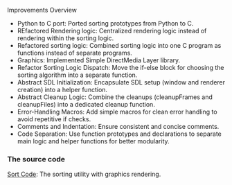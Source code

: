 Improvements Overview

- Python to C port: Ported sorting prototypes from Python to C.
- REfactored Rendering logic: Centralized rendering logic instead of rendering within the sorting logic.
- Refactored sorting logic: Combined sorting logic into one C program as functions instead of separate programs.
- Graphics: Implemented Simple DirectMedia Layer library.
- Refactor Sorting Logic Dispatch: Move the if-else block for choosing the sorting algorithm into a separate function.
- Abstract SDL Initialization: Encapsulate SDL setup (window and renderer creation) into a helper function.
- Abstract Cleanup Logic: Combine the cleanups (cleanupFrames and cleanupFiles) into a dedicated cleanup function.
- Error-Handling Macros: Add simple macros for clean error handling to avoid repetitive if checks.
- Comments and Indentation: Ensure consistent and concise comments.
- Code Separation: Use function prototypes and declarations to separate main logic and helper functions for better modularity.

### The source code
[Sort Code](./sort-util.c):  The sorting utility with graphics rendering.
